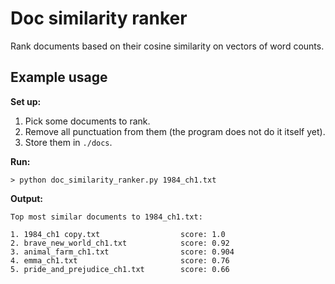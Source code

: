 # Doc similarity ranker

Rank documents based on their cosine similarity on vectors of word counts.

## Example usage

**Set up:**
1. Pick some documents to rank.
2. Remove all punctuation from them (the program does not do it itself yet).
3. Store them in `./docs`.

**Run:**
```
> python doc_similarity_ranker.py 1984_ch1.txt
```

**Output:**
```
Top most similar documents to 1984_ch1.txt:

1. 1984_ch1 copy.txt                  score: 1.0
2. brave_new_world_ch1.txt            score: 0.92
3. animal_farm_ch1.txt                score: 0.904
4. emma_ch1.txt                       score: 0.76
5. pride_and_prejudice_ch1.txt        score: 0.66
```
